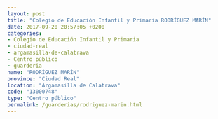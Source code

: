 ```yaml
---
layout: post
title: "Colegio de Educación Infantil y Primaria RODRÍGUEZ MARÍN"
date: 2017-09-20 20:57:05 +0200
categories:
- Colegio de Educación Infantil y Primaria
- ciudad-real
- argamasilla-de-calatrava
- Centro público
- guarderia
name: "RODRÍGUEZ MARÍN"
province: "Ciudad Real"
location: "Argamasilla de Calatrava"
code: "13000748"
type: "Centro público"
permalink: /guarderias/rodriguez-marin.html
---
```

